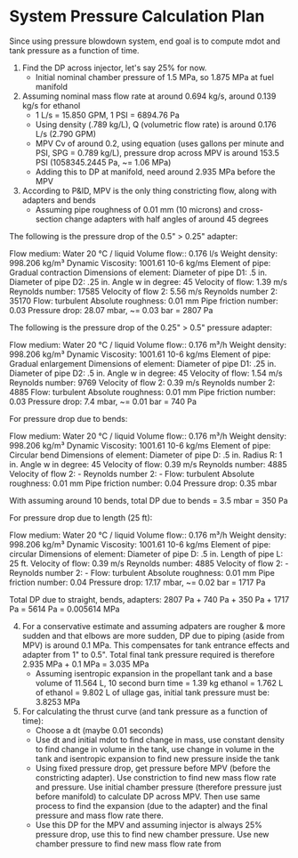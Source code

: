 # System Pressure Calculation Plan
Since using pressure blowdown system, end goal is to compute mdot and tank pressure as a function of time.

1) Find the DP across injector, let's say 25% for now.
    - Initial nominal chamber pressure of 1.5 MPa, so 1.875 MPa at fuel manifold
2) Assuming nominal mass flow rate at around 0.694 kg/s, around 0.139 kg/s for ethanol
    - 1 L/s = 15.850 GPM, 1 PSI = 6894.76 Pa
    - Using density (.789 kg/L), Q (volumetric flow rate) is around 0.176 L/s (2.790 GPM)
    - MPV Cv of around 0.2, using equation (uses gallons per minute and PSI, SPG = 0.789 kg/L), pressure drop across MPV is around 153.5 PSI (1058345.2445 Pa, ~= 1.06 MPa)
    - Adding this to DP at manifold, need around 2.935 MPa before the MPV
3) According to P&ID, MPV is the only thing constricting flow, along with adapters and bends
    - Assuming pipe roughness of 0.01 mm (10 microns) and cross-section change adapters with half angles of around 45 degrees
    
The following is the pressure drop of the 0.5" > 0.25" adapter:

Flow medium:	Water 20 °C / liquid
Volume flow::	0.176 l/s
Weight density:	998.206 kg/m³
Dynamic Viscosity:	1001.61 10-6 kg/ms
Element of pipe:	Gradual contraction
Dimensions of element:	Diameter of pipe D1: .5 in.
Diameter of pipe D2: .25 in.
Angle w in degree: 45
Velocity of flow:	1.39 m/s
Reynolds number:	17585
Velocity of flow 2:	5.56 m/s
Reynolds number 2:	35170
Flow:	turbulent
Absolute roughness:	0.01 mm
Pipe friction number:	0.03
Pressure drop:	28.07 mbar, ~= 0.03 bar = 2807 Pa

The following is the pressure drop of the 0.25" > 0.5" pressure adapter:

Flow medium:	Water 20 °C / liquid
Volume flow::	0.176 m³/h
Weight density:	998.206 kg/m³
Dynamic Viscosity:	1001.61 10-6 kg/ms
Element of pipe:	Gradual enlargement
Dimensions of element:	Diameter of pipe D1: .25 in.
Diameter of pipe D2: .5 in.
Angle w in degree: 45
Velocity of flow:	1.54 m/s
Reynolds number:	9769
Velocity of flow 2:	0.39 m/s
Reynolds number 2:	4885
Flow:	turbulent
Absolute roughness:	0.01 mm
Pipe friction number:	0.03
Pressure drop:	7.4 mbar, ~= 0.01 bar = 740 Pa

For pressure drop due to bends:

Flow medium:	Water 20 °C / liquid
Volume flow::	0.176 m³/h
Weight density:	998.206 kg/m³
Dynamic Viscosity:	1001.61 10-6 kg/ms
Element of pipe:	Circular bend
Dimensions of element:	Diameter of pipe D: .5 in.
Radius R: 1 in.
Angle w in degree: 45
Velocity of flow:	0.39 m/s
Reynolds number:	4885
Velocity of flow 2:	-
Reynolds number 2:	-
Flow:	turbulent
Absolute roughness:	0.01 mm
Pipe friction number:	0.04
Pressure drop:	0.35 mbar

With assuming around 10 bends, total DP due to bends = 3.5 mbar = 350 Pa

For pressure drop due to length (25 ft):

Flow medium:	Water 20 °C / liquid
Volume flow::	0.176 m³/h
Weight density:	998.206 kg/m³
Dynamic Viscosity:	1001.61 10-6 kg/ms
Element of pipe:	circular
Dimensions of element:	Diameter of pipe D: .5 in.
Length of pipe L: 25 ft.
Velocity of flow:	0.39 m/s
Reynolds number:	4885
Velocity of flow 2:	-
Reynolds number 2:	-
Flow:	turbulent
Absolute roughness:	0.01 mm
Pipe friction number:	0.04
Pressure drop:	17.17 mbar, ~= 0.02 bar = 1717 Pa

Total DP due to straight, bends, adapters: 2807 Pa + 740 Pa + 350 Pa + 1717 Pa = 5614 Pa = 0.005614 MPa

4) For a conservative estimate and assuming adpaters are rougher & more sudden and that elbows are more sudden, DP due to piping (aside from MPV) is around 0.1 MPa. This compensates for tank entrance effects and adapter from 1" to 0.5". Total final tank pressure required is therefore 2.935 MPa + 0.1 MPa = 3.035 MPa
    - Assuming isentropic expansion in the propellant tank and a base volume of 11.564 L, 10 second burn time = 1.39 kg ethanol = 1.762 L of ethanol = 9.802 L of ullage gas, initial tank pressure must be: 3.8253 MPa
5) For calculating the thrust curve (and tank pressure as a function of time):
    - Choose a dt (maybe 0.01 seconds)
    - Use dt and initial mdot to find change in mass, use constant density to find change in volume in the tank, use change in volume in the tank and isentropic expansion to find new pressure inside the tank
    - Using fixed pressure drop, get pressure before MPV (before the constricting adapter). Use constriction to find new mass flow rate and pressure. Use initial chamber pressure (therefore pressure just before manifold) to calculate DP across MPV. Then use same process to find the expansion (due to the adapter) and the final pressure and mass flow rate there.
    - Use this DP for the MPV and assuming injector is always 25% pressure drop, use this to find new chamber pressure. Use new chamber pressure to find new mass flow rate from 
